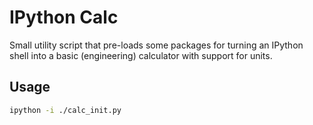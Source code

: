 # IPython Calc

Small utility script that pre-loads some packages for turning an IPython shell into a basic (engineering) calculator with support for units.

## Usage

```sh
ipython -i ./calc_init.py
```